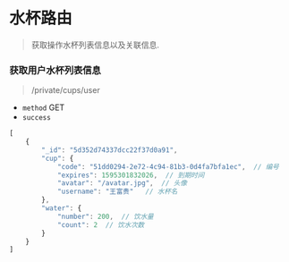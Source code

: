 # 水杯路由
> 获取操作水杯列表信息以及关联信息.


### 获取用户水杯列表信息
> /private/cups/user

* `method` GET</br>
* `success`
```js
[
    {
        "_id": "5d352d74337dcc22f37d0a91",
        "cup": {
            "code": "51dd0294-2e72-4c94-81b3-0d4fa7bfa1ec",  // 编号
            "expires": 1595301832026,  // 到期时间
            "avatar": "/avatar.jpg",  // 头像
            "username": "王富贵"   // 水杯名
        },
        "water": {
            "number": 200,  // 饮水量
            "count": 2  // 饮水次数
        }
    }
]
```
